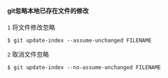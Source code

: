 #### git忽略本地已存在文件的修改

`1` 将文件修改忽略
    
    $ git update-index --assume-unchanged FILENAME

`2` 取消文件忽略
    
    $ git update-index --no-assume-unchanged FILENAME
